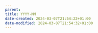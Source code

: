 ```yaml
---
parent: 
title: YYYY-MM
date-created: 2024-03-07T21:54:22+01:00
date-modified: 2024-03-07T21:54:32+01:00
---
```


